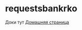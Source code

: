 # requestsbankrko


Доки тут
[Домашняя страница](https://github.com/plp-kolyan/requestsbankrko.git)






    


